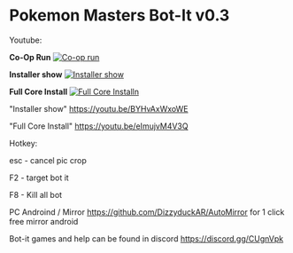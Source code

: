 # Pokemon Masters Bot-It v0.3
Youtube:

**Co-Op Run**
[![Co-op run](https://i9.ytimg.com/vi/W-u14v51vLI/mq2.jpg?sqp=CJirw-sF&rs=AOn4CLBmvKQj34CzSB0fLOE6vMS4QCF5mQ)](https://youtu.be/W-u14v51vLI "Co-op run - Click to Watch!")


**Installer show**
[![Installer show](https://i9.ytimg.com/vi/BYHvAxWxoWE/mq1.jpg?sqp=CMStw-sF&rs=AOn4CLCpS6QxJAgzWodlg__B70-42cVW3w)](https://youtu.be/BYHvAxWxoWE "Installer show - Click to Watch!")

**Full Core Install**
[![Full Core Installn](https://i9.ytimg.com/vi/eImujvM4V3Q/mq2.jpg?sqp=CJirw-sF&rs=AOn4CLC9MpJDm7zjXs6fM7S6dAXgs1nG_w)](https://youtu.be/eImujvM4V3Q "Full Core Install - Click to Watch!")

"Installer show"
https://youtu.be/BYHvAxWxoWE

"Full Core Install"
https://youtu.be/eImujvM4V3Q


Hotkey:

esc - cancel pic crop

F2  - target bot it 

F8 - Kill all bot

PC
Androind / Mirror
https://github.com/DizzyduckAR/AutoMirror
for 1 click free mirror android

Bot-it games and help can be found in discord
https://discord.gg/CUgnVpk


